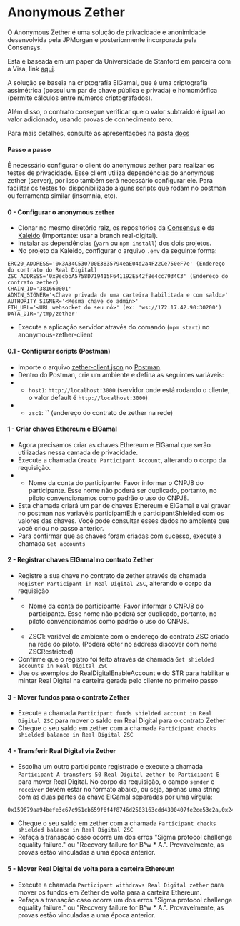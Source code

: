 # Anonymous Zether

O Anonymous Zether é uma solução de privacidade e anonimidade desenvolvida pela JPMorgan e posteriormente incorporada pela Consensys.

Esta é baseada em um paper da Universidade de Stanford em parceira com a Visa, link [aqui](https://crypto.stanford.edu/~buenz/papers/zether.pdf).

A solução se baseia na criptografia ElGamal, que é uma criptografia assimétrica (possui um par de chave pública e privada) e homomórfica (permite cálculos entre números criptografados).

Além disso, o contrato consegue verificar que o valor subtraído é igual ao valor adicionado, usando provas de conhecimento zero.

Para mais detalhes, consulte as apresentações na pasta [docs](./docs)

#### Passo a passo

É necessário configurar o client do anonymous zether para realizar os testes de privacidade.
Esse client utiliza dependências do anonymous zether (server), por isso também será necessário configurar ele.
Para facilitar os testes foi disponibilizado alguns scripts que rodam no postman ou ferramenta similar (insomnia, etc).

#### 0 - Configurar o anonymous zether

* Clonar no mesmo diretório raiz, os repositórios da [Consensys](https://github.com/Consensys/anonymous-zether) e da [Kaleido](https://github.com/kaleido-io/anonymous-zether-client/tree/real-digital) (Importante: usar a branch real-digital).
* Instalar as dependências (`yarn` ou `npm install`) dos dois projetos.
* No projeto da Kaleido, configurar o arquivo `.env` da seguinte forma:
```
ERC20_ADDRESS='0x3A34C530700E3835794eaE04d2a4F22Ce750eF7e' (Endereço do contrato do Real Digital)
ZSC_ADDRESS='0x9ecbbA5758D719415F641192E542f8e4cc7934C3' (Endereço do contrato zether)
CHAIN_ID='381660001'
ADMIN_SIGNER='<Chave privada de uma carteira habilitada e com saldo>'
AUTHORITY_SIGNER='<Mesma chave do admin>'
ETH_URL='<URL websocket do seu nó>' (ex: 'ws://172.17.42.90:30200')
DATA_DIR='/tmp/zether'
```
* Execute a aplicação servidor através do comando (`npm start`) no anonymous-zether-client

#### 0.1 - Configurar scripts (Postman)

* Importe o arquivo [zether-client.json](./zether-client.json) no [Postman](https://www.postman.com/downloads/).
* Dentro do Postman, crie um ambiente e defina as seguintes variáveis:
* * `host1`: `http://localhost:3000` (servidor onde está rodando o cliente, o valor default é `http://localhost:3000`)
* * `zsc1`: `` (endereço do contrato de zether na rede)

#### 1 - Criar chaves Ethereum e ElGamal

* Agora precisamos criar as chaves Ethereum e ElGamal que serão utilizadas nessa camada de privacidade.
* Execute a chamada `Create Participant Account`, alterando o corpo da requisição.
* * Nome da conta do participante: Favor informar o CNPJ8 do participante. Esse nome não poderá ser duplicado, portanto, no piloto convencionamos como padrão o uso do CNPJ8.
* Esta chamada criará um par de chaves Ethereum e ElGamal e vai gravar no postman nas variavéis participantEth e participantShielded com os valores das chaves. Você pode consultar esses dados no ambiente que você criou no passo anterior.
* Para confirmar que as chaves foram criadas com sucesso, execute a chamada `Get accounts`

#### 2 - Registrar chaves ElGamal no contrato Zether

* Registre a sua chave no contrato de zether através da chamada `Register Participant in Real Digital ZSC`, alterando o corpo da requisição
* * Nome da conta do participante: Favor informar o CNPJ8 do participante. Esse nome não poderá ser duplicado, portanto, no piloto convencionamos como padrão o uso do CNPJ8.
* * ZSC1: variável de ambiente com o endereço do contrato ZSC criado na rede do piloto. (Poderá obter no address discover com nome ZSCRestricted)
* Confirme que o registro foi feito através da chamada `Get shielded accounts in Real Digital ZSC`
* Use os exemplos do RealDigitalEnableAccount e do STR para habilitar e mintar Real Digital na carteira gerada pelo cliente no primeiro passo

#### 3 - Mover fundos para o contrato Zether

* Execute a chamada `Participant funds shielded account in Real Digital ZSC` para mover o saldo em Real Digital para o contrato Zether
* Cheque o seu saldo em zether com a chamada `Participant checks shielded balance in Real Digital ZSC` 

#### 4 - Transferir Real Digital via Zether

* Escolha um outro participante registrado e execute a chamada `Participant A transfers 50 Real Digital zether to Participant B` para mover Real Digital. No corpo da requisição, o campo `sender` e `receiver` devem estar no formato abaixo, ou seja, apenas uma string com as duas partes da chave ElGamal separadas por uma vírgula: 
```
0x159679aa94befe3c67c951cb659f6f4f8746d2503163cdd4300407fe2ce53c2a,0x245e09c47e3c8d1394333e780163a210b9ffff4ca150b7987fd878ba9bd613bf
```
* Cheque o seu saldo em zether com a chamada `Participant checks shielded balance in Real Digital ZSC` 
* Refaça a transação caso ocorra um dos erros "Sigma protocol challenge equality failure." ou "Recovery failure for B^w * A.". Provavelmente, as provas estão vinculadas a uma época anterior.

#### 5 - Mover Real Digital de volta para a carteira Ethereum

* Execute a chamada `Participant withdraws Real Digital zether` para mover os fundos em Zether de volta para a carteira Ethereum.
* Refaça a transação caso ocorra um dos erros "Sigma protocol challenge equality failure." ou "Recovery failure for B^w * A.". Provavelmente, as provas estão vinculadas a uma época anterior.